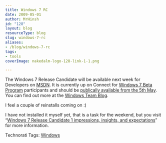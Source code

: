 ```yaml
---
title: Windows 7 RC
date: 2009-05-01
author: MrHinsh
id: "128"
layout: blog
resourceType: blog
slug: windows-7-rc
aliases:
- /blog/windows-7-rc
tags:
- tools
coverImage: nakedalm-logo-128-link-1-1.png

---
```



The Windows 7 Release Candidate will be available next week for Developers on [MSDN](https://msdn.microsoft.com/en-us/subscriptions/securedownloads/default.aspx). It is currently up on Connect for [Windows 7 Beta Program](https://connect.microsoft.com/windows7) participants and should be [publically available from the 5th May](http://windowsteamblog.com/blogs/windows7/archive/2009/04/24/windows-7-release-candidate-update.aspx). You can find out more at the [Windows Team Blog](http://windowsteamblog.com/blogs/windows7/default.aspx).

I feel a couple of reinstalls coming on :)

I have not installed it myself yet, that is a task for the weekend, but you visit “[Windows 7 Release Candidate 1 impressions, insights, and expectations](http://www.engadget.com/2009/04/30/windows-7-release-candidate-1-impressions-insights-and-expecta/)” for more information.

Technorati Tags: [Windows](http://technorati.com/tags/Windows)


